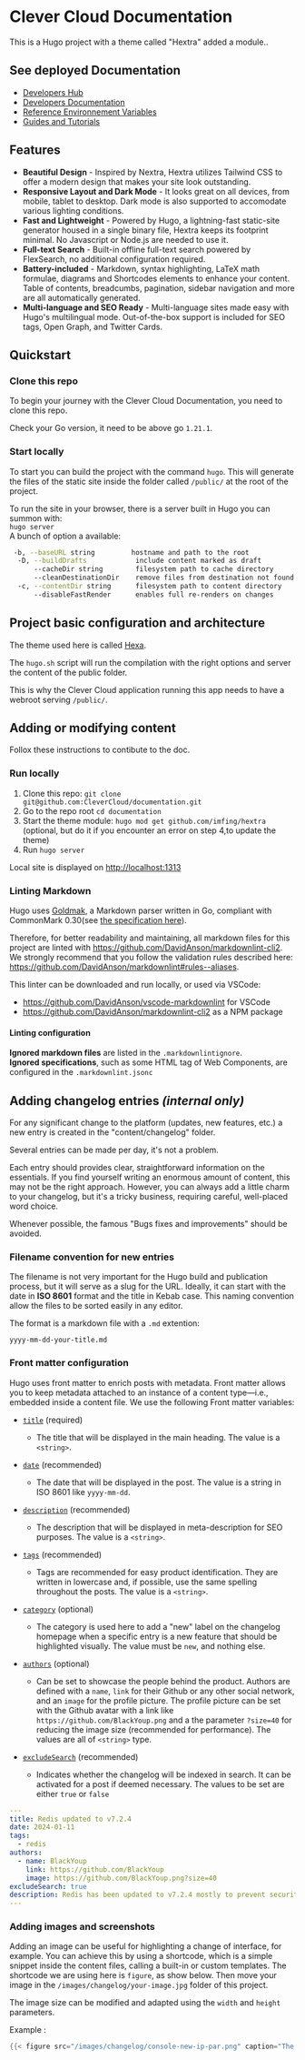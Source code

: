 # Clever Cloud Documentation

This is a Hugo project with a theme called "Hextra" added a module..</p>

## See deployed Documentation

- [Developers Hub](https://developers.clever-cloud.com/)
- [Developers Documentation](https://developers.clever-cloud.com/doc/)
- [Reference Environnement Variables](https://developers.clever-cloud.com/doc/reference/reference-environment-variables/)
- [Guides and Tutorials](https://developers.clever-cloud.com/guides/)

## Features

- **Beautiful Design** - Inspired by Nextra, Hextra utilizes Tailwind CSS to offer a modern design that makes your site look outstanding.
- **Responsive Layout and Dark Mode** - It looks great on all devices, from mobile, tablet to desktop. Dark mode is also supported to accomodate various lighting conditions.
- **Fast and Lightweight** - Powered by Hugo, a lightning-fast static-site generator housed in a single binary file, Hextra keeps its footprint minimal. No Javascript or Node.js are needed to use it.
- **Full-text Search** - Built-in offline full-text search powered by FlexSearch, no additional configuration required.
- **Battery-included** - Markdown, syntax highlighting, LaTeX math formulae, diagrams and Shortcodes elements to enhance your content. Table of contents, breadcumbs, pagination, sidebar navigation and more are all automatically generated.
- **Multi-language and SEO Ready** - Multi-language sites made easy with Hugo's multilingual mode. Out-of-the-box support is included for SEO tags, Open Graph, and Twitter Cards.

## Quickstart

### Clone this repo

To begin your journey with the Clever Cloud Documentation, you need to clone this repo.

Check your Go version, it need to be above go `1.21.1`.

### Start locally

To start you can build the project with the command `hugo`. This will generate the files of the static site inside the folder called `/public/` at the root of the project.

To run the site in your browser, there is a server built in Hugo you can summon with:  
`hugo server`  
A bunch of option a available:

```bash
 -b, --baseURL string         hostname and path to the root
  -D, --buildDrafts            include content marked as draft
      --cacheDir string        filesystem path to cache directory
      --cleanDestinationDir    remove files from destination not found in static directories
  -c, --contentDir string      filesystem path to content directory
      --disableFastRender      enables full re-renders on changes
```

## Project basic configuration and architecture

The theme used here is called [Hexa](https://imfing.github.io/hextra/).

The `hugo.sh` script will run the compilation with the right options and server the content of the public folder.

This is why the Clever Cloud application running this app needs to have a webroot serving `/public/`.

## Adding or modifying content

Follox these instructions to contibute to the doc.

### Run locally

1. Clone this repo: `git clone git@github.com:CleverCloud/documentation.git`
2. Go to the repo root `cd documentation`
3. Start the theme module: `hugo mod get github.com/imfing/hextra` (optional, but do it if you encounter an error on step 4,to update the theme)
4. Run `hugo server`

Local site is displayed on <http://localhost:1313>

### Linting Markdown

Hugo uses [Goldmak](https://github.com/yuin/goldmark), a Markdown parser written in Go, compliant with CommonMark 0.30(see [the specification here](https://spec.commonmark.org/)).

Therefore, for better readability and maintaining, all markdown files for this project are linted with <https://github.com/DavidAnson/markdownlint-cli2>.  
We strongly recommend that you follow the validation rules described here: <https://github.com/DavidAnson/markdownlint#rules--aliases>.

This linter can be downloaded and run locally, or used via VSCode:

- <https://github.com/DavidAnson/vscode-markdownlint> for VSCode
- <https://github.com/DavidAnson/markdownlint-cli2> as a NPM package

#### Linting configuration

**Ignored markdown files** are listed in the `.markdownlintignore`.  
**Ignored specifications**, such as some HTML tag of Web Components, are configured in the `.markdownlint.jsonc`

## Adding changelog entries *(internal only)*

For any significant change to the platform (updates, new features, etc.) a new entry is created in the "content/changelog" folder.

Several entries can be made per day, it's not a problem.

Each entry should provides clear, straightforward information on the essentials. If you find yourself writing an enormous amount of content, this may not be the right approach. However, you can always add a little charm to your changelog, but it's a tricky business, requiring careful, well-placed word choice.

Whenever possible, the famous "Bugs fixes and improvements" should be avoided.

### Filename convention for new entries

The filename is not very important for the Hugo build and publication process, but it will serve as a slug for the URL. Ideally, it can start with the date in **ISO 8601** format and the title in Kebab case. This naming convention allow the files to be sorted easily in any editor.

The format is a markdown file with a `.md` extention:

```text
yyyy-mm-dd-your-title.md
```

### Front matter configuration

Hugo uses front matter to enrich posts with metadata. Front matter allows you to keep metadata attached to an instance of a content type—i.e., embedded inside a content file. We use the following Front matter variables:

- [`title`](https://gohugo.io/methods/page/title/) (required)
  - The title that will be displayed in the main heading. The value is a `<string>`.

- [`date`](https://gohugo.io/methods/page/description/) (recommended)
  - The date that will be displayed in the post. The value is a string in ISO 8601 like `yyyy-mm-dd`.

- [`description`](https://gohugo.io/methods/page/description/) (recommended)
  - The description that will be displayed in meta-description for SEO purposes. The value is a `<string>`.

- [`tags`](https://gohugo.io/content-management/taxonomies/#default-taxonomies) (recommended)
  - Tags are recommended for easy product identification. They are written in lowercase and, if possible, use the same spelling throughout the posts. The value is a `<string>`.

- [`category`](https://gohugo.io/content-management/taxonomies/#default-taxonomies) (optional)
  - The category is used here to add a "new" label on the changelog homepage when a specific entry is a new feature that should be highlighted visually. The value must be `new`, and nothing else.

- [`authors`](https://gohugo.io/content-management/taxonomies/#default-taxonomies) (optional)
  - Can be set to showcase the people behind the product. Authors are defined with a `name`, `link` for their Github or any other social network, and an `image` for the profile picture. The profile picture can be set with the Github avatar with a link like `https://github.com/BlackYoup.png` and a the parameter `?size=40` for reducing the image size (recommended for performance). The values are all of `<string>` type.

- [`excludeSearch`](https://imfing.github.io/hextra/docs/guide/configuration/#search-index) (recommended)
  - Indicates whether the changelog will be indexed in search. It can be activated for a post if deemed necessary. The values to be set are either `true` or `false`

```yaml
---
title: Redis updated to v7.2.4
date: 2024-01-11
tags:
  - redis
authors:
  - name: BlackYoup
    link: https://github.com/BlackYoup
    image: https://github.com/BlackYoup.png?size=40
excludeSearch: true
description: Redis has been updated to v7.2.4 mostly to prevent security issues.
---
```

### Adding images and screenshots

Adding an image can be useful for highlighting a change of interface, for example.
You can achieve this by using a shortcode, which is a simple snippet inside the content files, calling a built-in or custom templates.
The shortcode we are using here is `figure`, as show below. Then move your image in the `/images/changelog/your-image.jpg` folder of this project.

The image size can be modified and adapted using the `width` and `height` parameters.

Example :

```go
{{< figure src="/images/changelog/console-new-ip-par.png" caption="The new IP shown in the console" width="800px">}}
```
